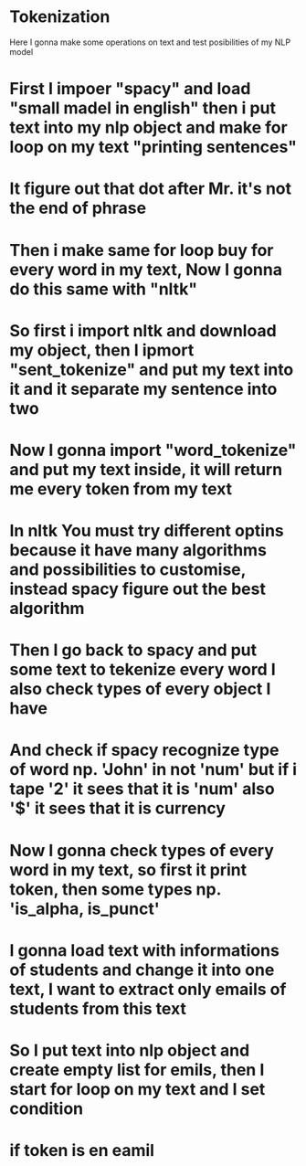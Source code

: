# Tokenization
Here I gonna make some operations on text and test posibilities of my NLP model
# First I impoer "spacy" and load "small madel in english" then i put text into my nlp object and make for loop on my text "printing sentences" 
# It figure out that dot after Mr. it's not the end of phrase
# Then i make same for loop buy for every word in my text, Now I gonna do this same with "nltk"
# So first i import nltk and download my object, then I ipmort "sent_tokenize" and put my text into it and it separate my sentence into two
# Now I gonna import "word_tokenize" and put my text inside, it will return me every token from my text
# In nltk You must try different optins because it have many algorithms and possibilities to customise, instead spacy figure out the best algorithm
# Then I go back to spacy and put some text to tekenize every word I also check types of every object I have 
# And check if spacy recognize type of word np. 'John' in not 'num' but if i tape '2' it sees that it is 'num' also '$' it sees that it is currency
# Now I gonna check types of every word in my text, so first it print token, then some types np. 'is_alpha, is_punct'
# I gonna load text with informations of students and change it into one text, I want to extract only emails of students from this text
# So I put text into nlp object and create empty list for emils, then I start for loop on my text and I set condition 
# if token is en eamil

